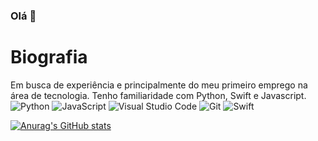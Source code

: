 ### Olá 👋

# Biografia

Em busca de experiência e principalmente do meu primeiro emprego na área de tecnologia. Tenho familiaridade com Python, Swift e Javascript. 
![Python](https://img.shields.io/badge/python-3670A0?style=for-the-badge&logo=python&logoColor=ffdd54)
![JavaScript](https://img.shields.io/badge/javascript-%23323330.svg?style=for-the-badge&logo=javascript&logoColor=%23F7DF1E)
![Visual Studio Code](https://img.shields.io/badge/Visual%20Studio%20Code-0078d7.svg?style=for-the-badge&logo=visual-studio-code&logoColor=white)
![Git](https://img.shields.io/badge/git-%23F05033.svg?style=for-the-badge&logo=git&logoColor=white)
![Swift](https://img.shields.io/badge/swift-F54A2A?style=for-the-badge&logo=swift&logoColor=white)


[![Anurag's GitHub stats](https://github-readme-stats.vercel.app/api?username=Dev-Gabriel-exe)](https://github.com/anuraghazra/github-readme-stats)
